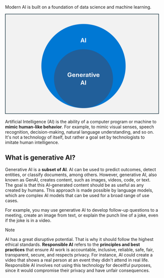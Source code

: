 Modern AI is built on a foundation of data science and machine learning.

![A graph showing how generative AI is a subset of AI.](../media/2-artificial-intelligence-concepts.png)

Artificial Intelligence (AI) is the ability of a computer program or machine to **mimic human-like behavior**. For example, to mimic visual senses, speech recognition, decision-making, natural language understanding, and so on. It's not a technology of itself, but rather a goal set by technologists to imitate human intelligence.

## What is generative AI?
Generative AI is a **subset of AI**. AI can be used to predict outcomes, detect entities, or classify documents, among others. However, generative AI, also known as GenAI, creates content, such as images, videos, code, or text. The goal is that this AI-generated content should be as useful as any created by humans. This approach is made possible by language models, which are complex AI models that can be used for a broad range of use cases.

For example, you may use generative AI to develop follow-up questions to a meeting, create an image from text, or explain the punch line of a joke, even if the joke is in a video.

>[!NOTE]
>AI has a great disruptive potential. That is why it should follow the highest ethical standards. **Responsible AI** refers to the **principles and best practices** that ensure AI work is accountable, inclusive, reliable, safe, fair, transparent, secure, and respects privacy. For instance, AI could create a video that shows a real person at an event they didn't attend in real life. Responsible AI involves not using this technology for deceitful purposes, since it would compromise their privacy and have unfair consequences.